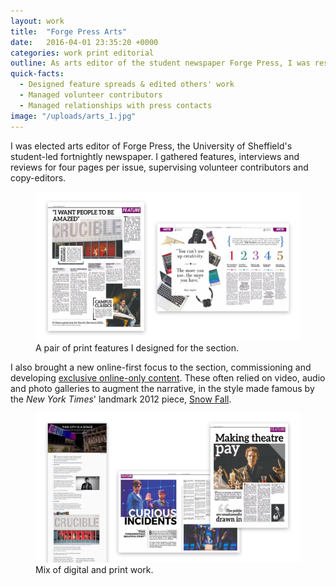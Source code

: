 ```yaml
---
layout: work
title:  "Forge Press Arts"
date:   2016-04-01 23:35:20 +0000
categories: work print editorial
outline: As arts editor of the student newspaper Forge Press, I was responsible for three to four pages in each fortnightly edition.
quick-facts:
  - Designed feature spreads & edited others' work
  - Managed volunteer contributors
  - Managed relationships with press contacts
image: "/uploads/arts_1.jpg"
---
```

I was elected arts editor of Forge Press, the University of Sheffield's student-led fortnightly newspaper. I gathered features, interviews and reviews for four pages per issue, supervising volunteer contributors and copy-editors.

<figure>
  <img src="/uploads/arts_2.jpg"/>
  <figcaption>A pair of print features I designed for the section.</figcaption>
</figure>

I also brought a new online-first focus to the section, commissioning and developing [exclusive online-only content](http://forgetoday.com/this-city-is-a-stage/). These often relied on video, audio and photo galleries to augment the narrative, in the style made famous by the *New York Times*' landmark 2012 piece, [Snow Fall](http://www.nytimes.com/projects/2012/snow-fall/).

<figure>
  <img src="/uploads/arts_3.jpg"/>
  <figcaption>Mix of digital and print work.</figcaption>
</figure>
